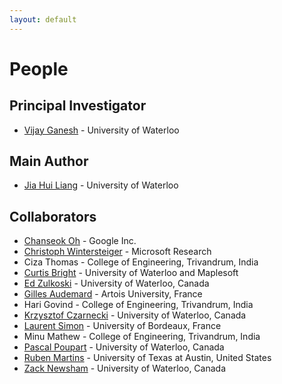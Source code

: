 ```yaml
---
layout: default
---
```


# People
## Principal Investigator
* [Vijay Ganesh](https://ece.uwaterloo.ca/~vganesh/) - University of Waterloo

## Main Author
* [Jia Hui Liang](http://gsd.uwaterloo.ca/jliang) - University of Waterloo

## Collaborators
* [Chanseok Oh](https://cs.nyu.edu/~chanseok/) - Google Inc.
* [Christoph Wintersteiger](http://www.winterstiger.at/christoph/) - Microsoft Research
* Ciza Thomas - College of Engineering, Trivandrum, India
* [Curtis Bright](https://cs.uwaterloo.ca/~cbright/) - University of Waterloo and Maplesoft
* [Ed Zulkoski](http://gsd.uwaterloo.ca/ezulkosk) - University of Waterloo, Canada
* [Gilles Audemard](http://www.cril.univ-artois.fr/~audemard/) - Artois University, France
* Hari Govind - College of Engineering, Trivandrum, India
* [Krzysztof Czarnecki](http://gsd.uwaterloo.ca/kczarnec) - University of Waterloo, Canada
* [Laurent Simon](http://www.labri.fr/perso/lsimon/) - University of Bordeaux, France
* Minu Mathew - College of Engineering, Trivandrum, India
* [Pascal Poupart](https://cs.uwaterloo.ca/~ppoupart/) - University of Waterloo, Canada
* [Ruben Martins](http://sat.inesc-id.pt/~ruben/) - University of Texas at Austin, United States
* [Zack Newsham](https://uwaterloo.ca/embedded-software-group/people-profiles/zack-newsham) - University of Waterloo, Canada